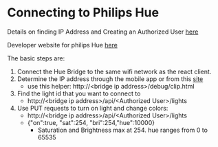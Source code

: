 # Connecting to Philips Hue
Details on finding IP Address and Creating an Authorized User [here](https://developers.meethue.com/documentation/getting-started)

Developer website for philips Hue [here](https://developers.meethue.com)

The basic steps are:
1. Connect the Hue Bridge to the same wifi network as the react client.
2. Determine the IP address through the mobile app or from this [site](https://www.meethue.com/api/nupnp)
    * use this helper: http://\<bridge ip address\>/debug/clip.html
3. Find the light id that you want to connect to
    * http://\<bridge ip address\>/api/\<Authorized User\>/lights
4. Use PUT requests to turn on light and change colors:
    * http://\<bridge ip address\>/api/\<Authorized User\>/lights
    * {"on":true, "sat":254, "bri":254,"hue":10000}
      * Saturation and Brightness max at 254. hue ranges from 0 to 65535
